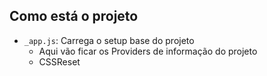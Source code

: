 ## Como está o projeto
- `_app.js`: Carrega o setup base do projeto
   - Aqui vão ficar os Providers de informação do projeto
   - CSSReset